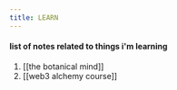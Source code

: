 ```yaml
---
title: LEARN
---
```

#### list of notes related to things i'm learning
1. [[the botanical mind]]
2. [[web3 alchemy course]]
